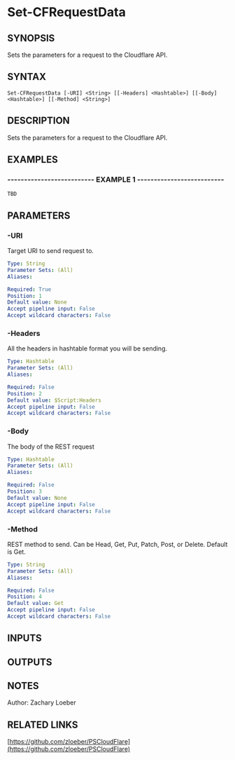 ﻿---
external help file: PSCloudFlare-help.xml
Module Name: PSCloudFlare
online version: https://github.com/zloeber/PSCloudFlare
schema: 2.0.0
---

# Set-CFRequestData

## SYNOPSIS
Sets the parameters for a request to the Cloudflare API.

## SYNTAX

```
Set-CFRequestData [-URI] <String> [[-Headers] <Hashtable>] [[-Body] <Hashtable>] [[-Method] <String>]
```

## DESCRIPTION
Sets the parameters for a request to the Cloudflare API.

## EXAMPLES

### -------------------------- EXAMPLE 1 --------------------------
```
TBD
```

## PARAMETERS

### -URI
Target URI to send request to.

```yaml
Type: String
Parameter Sets: (All)
Aliases: 

Required: True
Position: 1
Default value: None
Accept pipeline input: False
Accept wildcard characters: False
```

### -Headers
All the headers in hashtable format you will be sending.

```yaml
Type: Hashtable
Parameter Sets: (All)
Aliases: 

Required: False
Position: 2
Default value: $Script:Headers
Accept pipeline input: False
Accept wildcard characters: False
```

### -Body
The body of the REST request

```yaml
Type: Hashtable
Parameter Sets: (All)
Aliases: 

Required: False
Position: 3
Default value: None
Accept pipeline input: False
Accept wildcard characters: False
```

### -Method
REST method to send.
Can be Head, Get, Put, Patch, Post, or Delete.
Default is Get.

```yaml
Type: String
Parameter Sets: (All)
Aliases: 

Required: False
Position: 4
Default value: Get
Accept pipeline input: False
Accept wildcard characters: False
```

## INPUTS

## OUTPUTS

## NOTES
Author: Zachary Loeber

## RELATED LINKS

[https://github.com/zloeber/PSCloudFlare](https://github.com/zloeber/PSCloudFlare)

